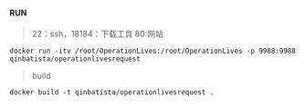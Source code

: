 #### RUN
> 22：ssh，18184：下载工具 80:网站
```
docker run -itv /root/OperationLives:/root/OperationLives -p 9988:9988  qinbatista/operationlivesrequest
```

> build

```
docker build -t qinbatista/operationlivesrequest .
```

